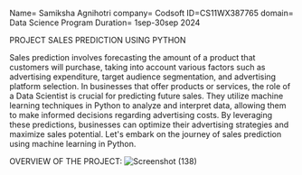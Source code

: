 Name= Samiksha Agnihotri 
company= Codsoft 
ID=CS11WX387765 
domain= Data Science 
Program Duration= 1sep-30sep 2024

PROJECT SALES PREDICTION USING PYTHON

Sales prediction involves forecasting the amount of a product that
customers will purchase, taking into account various factors such as
advertising expenditure, target audience segmentation, and
advertising platform selection.
In businesses that offer products or services, the role of a Data
Scientist is crucial for predicting future sales. They utilize machine
learning techniques in Python to analyze and interpret data, allowing
them to make informed decisions regarding advertising costs. By
leveraging these predictions, businesses can optimize their
advertising strategies and maximize sales potential. Let's embark on
the journey of sales prediction using machine learning in Python.


OVERVIEW OF THE PROJECT:
![Screenshot (138)](https://github.com/user-attachments/assets/36b02098-4d1d-4cbb-a081-a6f2e3101a29)

